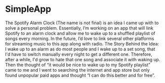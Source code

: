 # SimpleApp
The Spotify Alarm Clock (The name is not final) is an idea I came up with to solve a personal problem. Essentially, I’m working on an app that will link Spotify to an alarm clock and allow me to wake up to a shuffled playlist of songs every morning. In the future, I’d love to link several other platforms for streaming music to this app along with radio.   The Story Behind the Idea: I wake up to an alarm as do most people and I wake up to a set song, that I'd have to switch manually every night to get a different one. Therefore, after a while, I'd grow to hate that one song and associate it with waking up. Then the thought of “it would be nice to wake up to my Spotify playlist” came to me and I went to searching the internet and app store but only found unpopular paid apps and thought “I can do this better and for free”.

